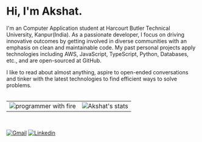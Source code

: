 # Hi, I'm Akshat.

I'm an Computer Application student at Harcourt Butler Technical University, Kanpur(India). As a passionate developer, I focus on driving innovative outcomes by getting involved in diverse communities with an emphasis on clean and maintainable code. My past personal projects apply technologies including AWS, JavaScript, TypeScript, Python, Databases, etc., and are open-sourced at GitHub.

I like to read about almost anything, aspire to open-ended conversations and tinker with the latest technologies to find efficient ways to solve problems.
<br><br>

<table>
  <tr>
    <td>
      <img src="https://media.giphy.com/media/13HgwGsXF0aiGY/giphy.gif" alt="programmer with fire" >
    </td>
    <td>
      <img src="https://github-readme-stats.vercel.app/api?username=thisisakshatsri&show_icons=true&count_private=true&include_all_commits=true&hide_border=true&theme=merko" alt="Akshat's stats" >
    </td>
   </tr> 
</table>
<br>


[![Gmail](https://img.shields.io/badge/-Gmail-c14438?style=flat&logo=Gmail&logoColor=white)](mailto:akshat.srivastava643@gmail.com)
[![Linkedin](https://img.shields.io/badge/-LinkedIn-blue?style=flat&logo=Linkedin&logoColor=white)](https://www.linkedin.com/in/thisisakshatsri)

